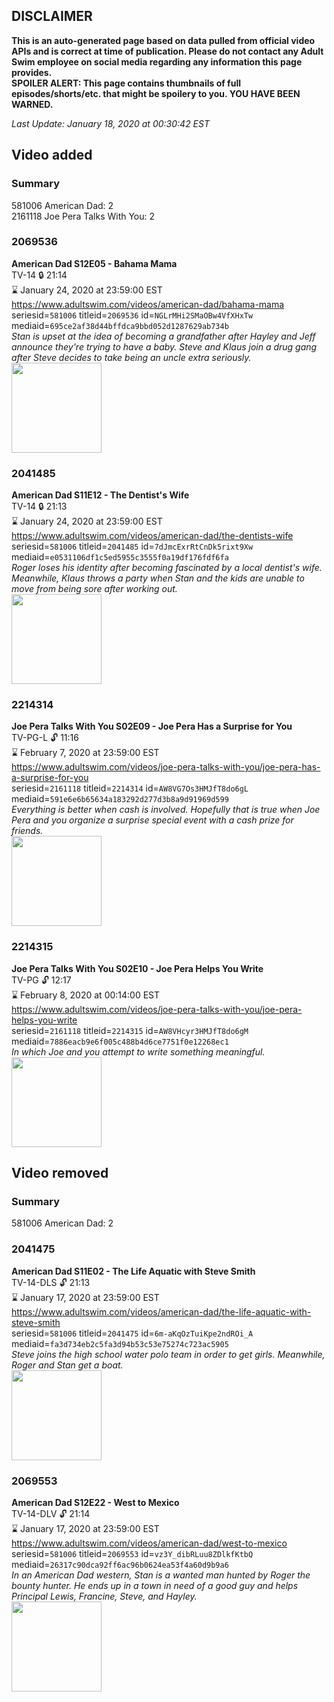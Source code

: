 ## DISCLAIMER
**This is an auto-generated page based on data pulled from official video APIs and is correct at time of publication. Please do not contact any Adult Swim employee on social media regarding any information this page provides.**  
**SPOILER ALERT: This page contains thumbnails of full episodes/shorts/etc. that might be spoilery to you. YOU HAVE BEEN WARNED.**  

_Last Update: January 18, 2020 at 00:30:42 EST_
## Video added
### Summary
581006 American Dad: 2  
2161118 Joe Pera Talks With You: 2  
### 2069536
**American Dad S12E05 - Bahama Mama**  
TV-14 🔒 21:14  
⌛ January 24, 2020 at 23:59:00 EST  
https://www.adultswim.com/videos/american-dad/bahama-mama  
seriesid=`581006` titleid=`2069536` id=`NGLrMHi2SMaOBw4VfXHxTw` mediaid=`695ce2af38d44bffdca9bbd052d1287629ab734b`  
_Stan is upset at the idea of becoming a grandfather after Hayley and Jeff announce they're trying to have a baby. Steve and Klaus join a drug gang after Steve decides to take being an uncle extra seriously._  
<a href="https://i.cdn.turner.com/adultswim/big/image-upload/thumbnails/thumb-2_image-15175246934826.jpg"><img src="https://i.cdn.turner.com/adultswim/big/image-upload/thumbnails/thumb-2_image-15175246934826.jpg" height="144px" /></a>
### 2041485
**American Dad S11E12 - The Dentist's Wife**  
TV-14 🔒 21:13  
⌛ January 24, 2020 at 23:59:00 EST  
https://www.adultswim.com/videos/american-dad/the-dentists-wife  
seriesid=`581006` titleid=`2041485` id=`7dJmcExrRtCnDk5rixt9Xw` mediaid=`e0531106df1c5ed5955c3555f0a19df176fdf6fa`  
_Roger loses his identity after becoming fascinated by a local dentist's wife. Meanwhile, Klaus throws a party when Stan and the kids are unable to move from being sore after working out._  
<a href="https://i.cdn.turner.com/adultswim/big/image-upload/thumbnails/thumb-2_image-152002047527512.jpg"><img src="https://i.cdn.turner.com/adultswim/big/image-upload/thumbnails/thumb-2_image-152002047527512.jpg" height="144px" /></a>
### 2214314
**Joe Pera Talks With You S02E09 - Joe Pera Has a Surprise for You**  
TV-PG-L 🔓 11:16  
⌛ February 7, 2020 at 23:59:00 EST  
https://www.adultswim.com/videos/joe-pera-talks-with-you/joe-pera-has-a-surprise-for-you  
seriesid=`2161118` titleid=`2214314` id=`AW8VG7Os3HMJfT8do6gL` mediaid=`591e6e6b65634a183292d277d3b8a9d91969d599`  
_Everything is better when cash is involved. Hopefully that is true when Joe Pera and you organize a surprise special event with a ​cash prize for friends._  
<a href="https://media.cdn.adultswim.com/uploads/20191217/thumbnails/2_191217132538-joeperatalks_209_dup-20191115.jpg"><img src="https://media.cdn.adultswim.com/uploads/20191217/thumbnails/2_191217132538-joeperatalks_209_dup-20191115.jpg" height="144px" /></a>
### 2214315
**Joe Pera Talks With You S02E10 - Joe Pera Helps You Write**  
TV-PG 🔓 12:17  
⌛ February 8, 2020 at 00:14:00 EST  
https://www.adultswim.com/videos/joe-pera-talks-with-you/joe-pera-helps-you-write  
seriesid=`2161118` titleid=`2214315` id=`AW8VHcyr3HMJfT8do6gM` mediaid=`7886eacb9e6f005c488b4d6ce7751f0e12268ec1`  
_In which Joe and you attempt to write something meaningful._  
<a href="https://media.cdn.adultswim.com/uploads/20191217/thumbnails/2_1912171327296-joeperatalks_210_dup-20191120.jpg"><img src="https://media.cdn.adultswim.com/uploads/20191217/thumbnails/2_1912171327296-joeperatalks_210_dup-20191120.jpg" height="144px" /></a>
## Video removed
### Summary
581006 American Dad: 2  
### 2041475
**American Dad S11E02 - The Life Aquatic with Steve Smith**  
TV-14-DLS 🔓 21:13  
⌛ January 17, 2020 at 23:59:00 EST  
https://www.adultswim.com/videos/american-dad/the-life-aquatic-with-steve-smith  
seriesid=`581006` titleid=`2041475` id=`6m-aKqOzTuiKpe2ndROi_A` mediaid=`fa3d734eb2c5fa3d94b53c53e75274c723ac5905`  
_Steve joins the high school water polo team in order to get girls. Meanwhile, Roger and Stan get a boat._  
<a href="https://i.cdn.turner.com/adultswim/big/image-upload/thumbnails/thumb-2_image-152002055144810.jpg"><img src="https://i.cdn.turner.com/adultswim/big/image-upload/thumbnails/thumb-2_image-152002055144810.jpg" height="144px" /></a>
### 2069553
**American Dad S12E22 - West to Mexico**  
TV-14-DLV 🔓 21:14  
⌛ January 17, 2020 at 23:59:00 EST  
https://www.adultswim.com/videos/american-dad/west-to-mexico  
seriesid=`581006` titleid=`2069553` id=`vz3Y_dibRLuu8ZDlkfKtbQ` mediaid=`26317c90dca92ff6ac96b0624ea53f4a60d9b9a6`  
_In an American Dad western, Stan is a wanted man hunted by Roger the bounty hunter. He ends up in a town in need of a good guy and helps Principal Lewis, Francine, Steve, and Hayley._  
<a href="https://i.cdn.turner.com/adultswim/big/image-upload/thumbnails/thumb-2_image-15188043915002.jpg"><img src="https://i.cdn.turner.com/adultswim/big/image-upload/thumbnails/thumb-2_image-15188043915002.jpg" height="144px" /></a>
